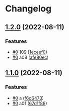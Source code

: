 # Changelog

## [1.2.0](https://github.com/shaunxu/happynrwl/compare/pql-sdk-v1.1.0...pql-sdk-v1.2.0) (2022-08-11)


### Features

* [#0](https://github.com/shaunxu/happynrwl/issues/0) 109 ([1eceef0](https://github.com/shaunxu/happynrwl/commit/1eceef0aca4bf31aaab7fdede871795f762eba8d))
* [#0](https://github.com/shaunxu/happynrwl/issues/0) a08 ([afe80ec](https://github.com/shaunxu/happynrwl/commit/afe80eccf3bc2d1d8916ce833ad49062a39d1bd5))

## [1.1.0](https://github.com/shaunxu/happynrwl/compare/pql-sdk-v1.0.0...pql-sdk-v1.1.0) (2022-08-11)


### Features

* [#0](https://github.com/shaunxu/happynrwl/issues/0) a ([f6d6473](https://github.com/shaunxu/happynrwl/commit/f6d6473fa5cec55fd47680195f53971003c54621))
* [#0](https://github.com/shaunxu/happynrwl/issues/0) a01 ([67d1f88](https://github.com/shaunxu/happynrwl/commit/67d1f88cb87e8a6bd53953e1cf3637d580068849))
